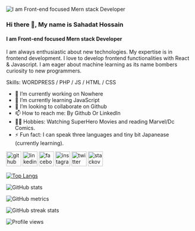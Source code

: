 ![I am Front-end focused Mern stack Developer](https://scontent.fdac135-1.fna.fbcdn.net/v/t39.30808-6/272904308_630395218181610_8637069837310166531_n.jpg?_nc_cat=106&ccb=1-7&_nc_sid=e3f864&_nc_eui2=AeEbjEOZDA5UdPM5GgQq7kqU-ZTizh4B9ZT5lOLOHgH1lHmgBs-2kOfJdPn7Po1Y5Idg9MiDeaQaDLlWIioAIfof&_nc_ohc=BC4jGk6KdlEAX_Bl15j&_nc_ht=scontent.fdac135-1.fna&oh=00_AT_OE9ZOdfSlRAm96GEpEZM94KEyn_-YTwr33sU4W5fUiw&oe=62F6C8AA)
### Hi there 👋, My name is Sahadat Hossain
#### I am Front-end focused Mern stack Developer


I am always enthusiastic about new technologies. My expertise is in frontend development. I love to develop frontend functionalities with React & Javascript. I am eager about machine learning as its name bombers curiosity to new programmers.

Skills: WORDPRESS / PHP / JS / HTML / CSS

- 🔭 I’m currently working on Nowhere 
- 🌱 I’m currently learning JavaScript 
- 👯 I’m looking to collaborate on Github 
- 📫 How to reach me: By Github Or LinkedIn 
- 🐱‍👤 Hobbies: Watching SuperHero Movies and reading Marvel/Dc Comics.
- ⚡ Fun fact: I can speak three languages and tiny bit Japanease (currently learning).


[<img src='https://cdn.jsdelivr.net/npm/simple-icons@3.0.1/icons/github.svg' alt='github' height='40'>](https://github.com/Sahadat75)  [<img src='https://cdn.jsdelivr.net/npm/simple-icons@3.0.1/icons/linkedin.svg' alt='linkedin' height='40'>](https://www.linkedin.com/in/https://www.linkedin.com/in/sahadat-hossain-b80a38233//)  [<img src='https://cdn.jsdelivr.net/npm/simple-icons@3.0.1/icons/facebook.svg' alt='facebook' height='40'>](https://www.facebook.com/https://www.facebook.com/profile.php?id=100036334116542)  [<img src='https://cdn.jsdelivr.net/npm/simple-icons@3.0.1/icons/instagram.svg' alt='instagram' height='40'>](https://www.instagram.com/https://www.instagram.com/sahadat.js//)  [<img src='https://cdn.jsdelivr.net/npm/simple-icons@3.0.1/icons/twitter.svg' alt='twitter' height='40'>](https://twitter.com/https://twitter.com/Sahadat7514)  [<img src='https://cdn.jsdelivr.net/npm/simple-icons@3.0.1/icons/stackoverflow.svg' alt='stackoverflow' height='40'>](https://stackoverflow.com/users/https://stackoverflow.com/users/19580724/sahadat-hossain)  

[![Top Langs](https://github-readme-stats.vercel.app/api/top-langs/?username=Sahadat75)](https://github.com/anuraghazra/github-readme-stats)

![GitHub stats](https://github-readme-stats.vercel.app/api?username=Sahadat75&show_icons=true)  

![GitHub metrics](https://metrics.lecoq.io/Sahadat75)  

![GitHub streak stats](https://github-readme-streak-stats.herokuapp.com/?user=Sahadat75)  

![Profile views](https://gpvc.arturio.dev/Sahadat75)  
